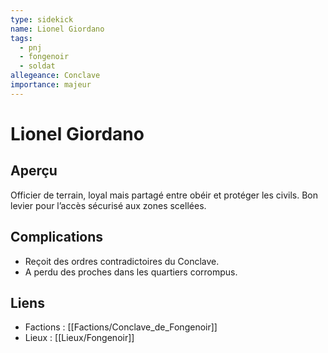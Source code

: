 ```yaml
---
type: sidekick
name: Lionel Giordano
tags:
  - pnj
  - fongenoir
  - soldat
allegeance: Conclave
importance: majeur
---
```

# Lionel Giordano


## Aperçu
Officier de terrain, loyal mais partagé entre obéir et protéger les civils. Bon levier pour l’accès sécurisé aux zones scellées.

## Complications
- Reçoit des ordres contradictoires du Conclave.
- A perdu des proches dans les quartiers corrompus.

## Liens
- Factions : [[Factions/Conclave_de_Fongenoir]]
- Lieux : [[Lieux/Fongenoir]]
